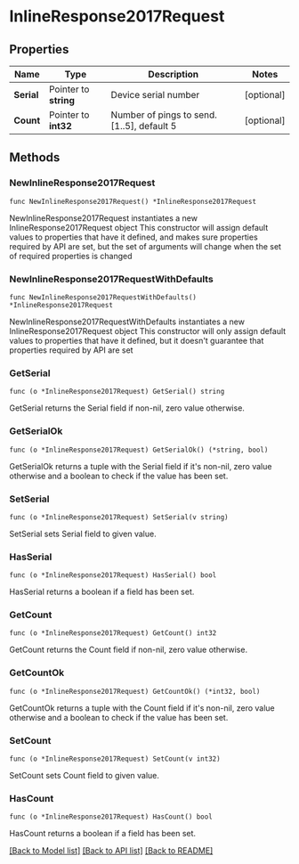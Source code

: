 # InlineResponse2017Request

## Properties

Name | Type | Description | Notes
------------ | ------------- | ------------- | -------------
**Serial** | Pointer to **string** | Device serial number | [optional] 
**Count** | Pointer to **int32** | Number of pings to send. [1..5], default 5 | [optional] 

## Methods

### NewInlineResponse2017Request

`func NewInlineResponse2017Request() *InlineResponse2017Request`

NewInlineResponse2017Request instantiates a new InlineResponse2017Request object
This constructor will assign default values to properties that have it defined,
and makes sure properties required by API are set, but the set of arguments
will change when the set of required properties is changed

### NewInlineResponse2017RequestWithDefaults

`func NewInlineResponse2017RequestWithDefaults() *InlineResponse2017Request`

NewInlineResponse2017RequestWithDefaults instantiates a new InlineResponse2017Request object
This constructor will only assign default values to properties that have it defined,
but it doesn't guarantee that properties required by API are set

### GetSerial

`func (o *InlineResponse2017Request) GetSerial() string`

GetSerial returns the Serial field if non-nil, zero value otherwise.

### GetSerialOk

`func (o *InlineResponse2017Request) GetSerialOk() (*string, bool)`

GetSerialOk returns a tuple with the Serial field if it's non-nil, zero value otherwise
and a boolean to check if the value has been set.

### SetSerial

`func (o *InlineResponse2017Request) SetSerial(v string)`

SetSerial sets Serial field to given value.

### HasSerial

`func (o *InlineResponse2017Request) HasSerial() bool`

HasSerial returns a boolean if a field has been set.

### GetCount

`func (o *InlineResponse2017Request) GetCount() int32`

GetCount returns the Count field if non-nil, zero value otherwise.

### GetCountOk

`func (o *InlineResponse2017Request) GetCountOk() (*int32, bool)`

GetCountOk returns a tuple with the Count field if it's non-nil, zero value otherwise
and a boolean to check if the value has been set.

### SetCount

`func (o *InlineResponse2017Request) SetCount(v int32)`

SetCount sets Count field to given value.

### HasCount

`func (o *InlineResponse2017Request) HasCount() bool`

HasCount returns a boolean if a field has been set.


[[Back to Model list]](../README.md#documentation-for-models) [[Back to API list]](../README.md#documentation-for-api-endpoints) [[Back to README]](../README.md)


